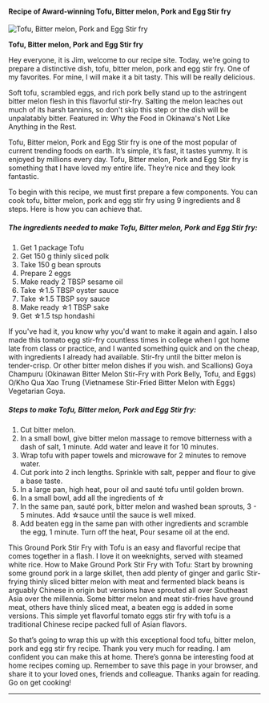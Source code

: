             

#### Recipe of Award-winning Tofu, Bitter melon, Pork and Egg Stir fry

![Tofu, Bitter melon, Pork and Egg Stir fry](https://img-global.cpcdn.com/recipes/5513d465e95c2213/751x532cq70/tofu-bitter-melon-pork-and-egg-stir-fry-recipe-main-photo.jpg)

**Tofu, Bitter melon, Pork and Egg Stir fry**

Hey everyone, it is Jim, welcome to our recipe site. Today, we’re going to prepare a distinctive dish, tofu, bitter melon, pork and egg stir fry. One of my favorites. For mine, I will make it a bit tasty. This will be really delicious.

Soft tofu, scrambled eggs, and rich pork belly stand up to the astringent bitter melon flesh in this flavorful stir-fry. Salting the melon leaches out much of its harsh tannins, so don't skip this step or the dish will be unpalatably bitter. Featured in: Why the Food in Okinawa's Not Like Anything in the Rest.

Tofu, Bitter melon, Pork and Egg Stir fry is one of the most popular of current trending foods on earth. It’s simple, it’s fast, it tastes yummy. It is enjoyed by millions every day. Tofu, Bitter melon, Pork and Egg Stir fry is something that I have loved my entire life. They’re nice and they look fantastic.

To begin with this recipe, we must first prepare a few components. You can cook tofu, bitter melon, pork and egg stir fry using 9 ingredients and 8 steps. Here is how you can achieve that.

##### The ingredients needed to make Tofu, Bitter melon, Pork and Egg Stir fry:

1.  Get 1 package Tofu
2.  Get 150 g thinly sliced polk
3.  Take 150 g bean sprouts
4.  Prepare 2 eggs
5.  Make ready 2 TBSP sesame oil
6.  Take ☆1.5 TBSP oyster sauce
7.  Take ☆1.5 TBSP soy sauce
8.  Make ready ☆1 TBSP sake
9.  Get ☆1.5 tsp hondashi

If you've had it, you know why you'd want to make it again and again. I also made this tomato egg stir-fry countless times in college when I got home late from class or practice, and I wanted something quick and on the cheap, with ingredients I already had available. Stir-fry until the bitter melon is tender-crisp. Or other bitter melon dishes if you wish. and Scallions) Goya Champuru (Okinawan Bitter Melon Stir-Fry with Pork Belly, Tofu, and Eggs) O/Kho Qua Xao Trung (Vietnamese Stir-Fried Bitter Melon with Eggs) Vegetarian Goya.

##### Steps to make Tofu, Bitter melon, Pork and Egg Stir fry:

1.  Cut bitter melon.
2.  In a small bowl, give bitter melon massage to remove bitterness with a dash of salt, 1 minute. Add water and leave it for 10 minutes.
3.  Wrap tofu with paper towels and microwave for 2 minutes to remove water.
4.  Cut pork into 2 inch lengths. Sprinkle with salt, pepper and flour to give a base taste.
5.  In a large pan, high heat, pour oil and sauté tofu until golden brown.
6.  In a small bowl, add all the ingredients of ☆
7.  In the same pan, sauté pork, bitter melon and washed bean sprouts, 3 - 5 minutes. Add ☆sauce until the sauce is well mixed.
8.  Add beaten egg in the same pan with other ingredients and scramble the egg, 1 minute. Turn off the heat, Pour sesame oil at the end.

This Ground Pork Stir Fry with Tofu is an easy and flavorful recipe that comes together in a flash. I love it on weeknights, served with steamed white rice. How to Make Ground Pork Stir Fry with Tofu: Start by browning some ground pork in a large skillet, then add plenty of ginger and garlic Stir-frying thinly sliced bitter melon with meat and fermented black beans is arguably Chinese in origin but versions have sprouted all over Southeast Asia over the millennia. Some bitter melon and meat stir-fries have ground meat, others have thinly sliced meat, a beaten egg is added in some versions. This simple yet flavorful tomato eggs stir fry with tofu is a traditional Chinese recipe packed full of Asian flavors.

So that’s going to wrap this up with this exceptional food tofu, bitter melon, pork and egg stir fry recipe. Thank you very much for reading. I am confident you can make this at home. There’s gonna be interesting food at home recipes coming up. Remember to save this page in your browser, and share it to your loved ones, friends and colleague. Thanks again for reading. Go on get cooking!

* * *